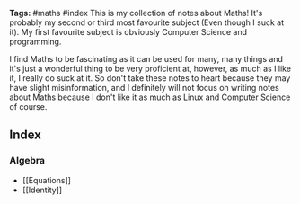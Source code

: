**Tags:** #maths #index
This is my collection of notes about Maths! It's probably my second or third most favourite subject (Even though I suck at it). My first favourite subject is obviously Computer Science and programming.

I find Maths to be fascinating as it can be used for many, many things and it's just a wonderful thing to be very proficient at, however, as much as I like it, I really do suck at it. So don't take these notes to heart because they may have slight misinformation, and I definitely will not focus on writing notes about Maths because I don't like it as much as Linux and Computer Science of course.
## Index
### Algebra
- [[Equations]]
- [[Identity]]